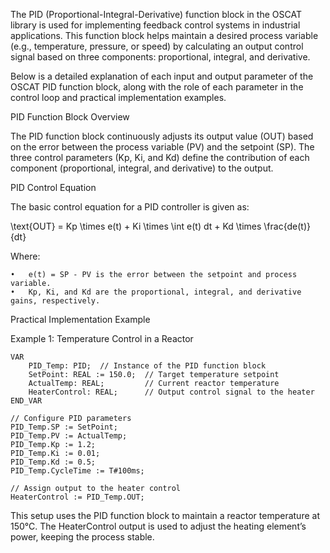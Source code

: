 The PID (Proportional-Integral-Derivative) function block in the OSCAT library is used for implementing feedback control systems in industrial applications. This function block helps maintain a desired process variable (e.g., temperature, pressure, or speed) by calculating an output control signal based on three components: proportional, integral, and derivative.

Below is a detailed explanation of each input and output parameter of the OSCAT PID function block, along with the role of each parameter in the control loop and practical implementation examples.

PID Function Block Overview

The PID function block continuously adjusts its output value (OUT) based on the error between the process variable (PV) and the setpoint (SP). The three control parameters (Kp, Ki, and Kd) define the contribution of each component (proportional, integral, and derivative) to the output.

PID Control Equation

The basic control equation for a PID controller is given as:


\text{OUT} = Kp \times e(t) + Ki \times \int e(t) dt + Kd \times \frac{de(t)}{dt}


Where:

	•	e(t) = SP - PV is the error between the setpoint and process variable.
	•	Kp, Ki, and Kd are the proportional, integral, and derivative gains, respectively.

Practical Implementation Example

Example 1: Temperature Control in a Reactor
```
VAR
    PID_Temp: PID;  // Instance of the PID function block
    SetPoint: REAL := 150.0;  // Target temperature setpoint
    ActualTemp: REAL;         // Current reactor temperature
    HeaterControl: REAL;      // Output control signal to the heater
END_VAR

// Configure PID parameters
PID_Temp.SP := SetPoint;
PID_Temp.PV := ActualTemp;
PID_Temp.Kp := 1.2;
PID_Temp.Ki := 0.01;
PID_Temp.Kd := 0.5;
PID_Temp.CycleTime := T#100ms;

// Assign output to the heater control
HeaterControl := PID_Temp.OUT;
```

This setup uses the PID function block to maintain a reactor temperature at 150°C. The HeaterControl output is used to adjust the heating element’s power, keeping the process stable.
